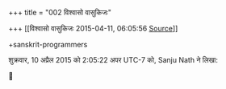 +++
title = "002 विश्वासो वासुकिजः"

+++
[[विश्वासो वासुकिजः	2015-04-11, 06:05:56 [Source](https://groups.google.com/g/samskrita/c/qLz_xNwPcz4)]]



+sanskrit-programmers  
  
शुक्रवार, 10 अप्रैल 2015 को 2:05:22 अपर UTC-7 को, Sanju Nath ने लिखा:




